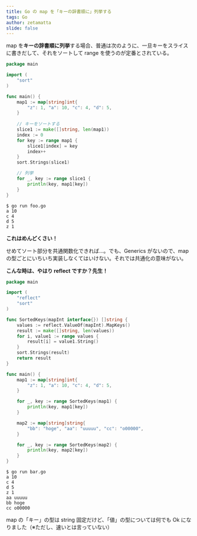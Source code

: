 ```yaml
---
title: Go の map を「キーの辞書順に」列挙する
tags: Go
author: zetamatta
slide: false
---
```

map を**キーの辞書順に列挙**する場合、普通は次のように、一旦キーをスライスに書きだして、それをソートして range を使うのが定番とされている。

```foo.go
package main

import (
	"sort"
)

func main() {
	map1 := map[string]int{
		"z": 1, "a": 10, "c": 4, "d": 5,
	}
        
	// キーをソートする
	slice1 := make([]string, len(map1))
	index := 0
	for key := range map1 {
		slice1[index] = key
		index++
	}
	sort.Strings(slice1)

	// 列挙
	for _, key := range slice1 {
		println(key, map1[key])
	}
}
```

```
$ go run foo.go
a 10
c 4
d 5
z 1
```

**これはめんどくさい！**

せめてソート部分を共通関数化できれば…。でも、Generics がないので、map の型ごとにいちいち実装しなくてはいけない。それでは共通化の意味がない。

**こんな時は、やはり reflect ですか？先生！**

```bar.go
package main

import (
	"reflect"
	"sort"
)

func SortedKeys(mapInt interface{}) []string {
	values := reflect.ValueOf(mapInt).MapKeys()
	result := make([]string, len(values))
	for i, value1 := range values {
		result[i] = value1.String()
	}
	sort.Strings(result)
	return result
}

func main() {
	map1 := map[string]int{
		"z": 1, "a": 10, "c": 4, "d": 5,
	}

	for _, key := range SortedKeys(map1) {
		println(key, map1[key])
	}

	map2 := map[string]string{
		"bb": "hoge", "aa": "uuuuu", "cc": "o00000",
	}

	for _, key := range SortedKeys(map2) {
		println(key, map2[key])
	}
}
```

```
$ go run bar.go
a 10
c 4
d 5
z 1
aa uuuuu
bb hoge
cc o00000
```

map の「キー」の型は string 固定だけど、「値」の型については何でも Ok になりました（※ただし、速いとは言っていない）



